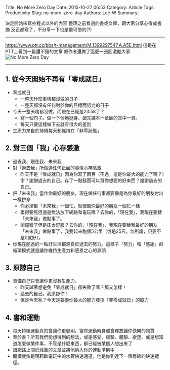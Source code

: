 Title: No More Zero Day
Date: 2015-10-27 06:53
Category: Article
Tags: Productivity
Slug: no-more-zero-day
Authors: Lee-W
Summary: 


決定開始來寫些程式以外的內容
整理之前看過的書或文章，跟大家分享心得或書摘
反正都寫了，不分享一下也是蠻可惜的(?)

<!--more-->

---

https://www.ptt.cc/bbs/t-management/M.1399297547.A.A5E.html
這是在PTT上看到一篇還不錯的文章
原作者還做了這麼一張圖激勵大家
![No More Zero Day](http://i.imgur.com/Eqf9wO1.png)

---
## 1. 從今天開始不再有「零成就日」
- 零成就日
	- 一整天什麼事情都沒做的日子
	- 一整天都沒有任何對於你的目標而努力的日子
- 今天一整天啥都沒做，而現在已經是23:58了？
	- 寫一個句子。做一下伏地挺身。讀完課本一章節的其中一頁。
	- 每天只要這樣做下去就有很大的差別
- 生產力來自於持續每天都維持在「非零狀態」


## 2. 對三個「我」心存感激
- 過去我、現在我、未來我
- 對「過去我」所做過任何正面的事情心存感激
	- 昨天不是「零成就日」因為你寫了兩百（不過，這是你最大的能力了嗎？）字？謝謝過去的自己。存了一點錢而可以買你想要的好東西？謝謝過去的自己。
- 把「未來我」當作你最好的朋友，現在做任何事都要像是為你最好的朋友付出一樣拼命
	- 你必須幫「未來我」一個忙，就像幫你最好的朋友一個忙一樣
	- 累得要死但還是無法放下網路和電玩嗎？去你的，「現在我」，我現在要替「未來我」做點事了。
	- 鬧鐘響了但是床太舒服？去你的，「現在我」，我現在要替我最好的朋友「未來我」做點事了，我要起來跑個5公里（或是25尺，無所謂，只要不是0就好）。
- 你現在能過的一點好生活都源自於過去的努力。這樣子「努力」和「感謝」的循環模式就是讓你維持生產力和感恩之心的源頭

## 3. 原諒自己
- 責備自己只會讓你更沒有生產力。
	- 昨天試著想避免「零成就日」卻失敗了嗎？那又怎樣！
	- 過去的自己。我原諒你！
	- 但是今天呢？今天是要盡你最大的能力發揮「非零成就日」的威力
 
## 4. 書和運動
- 每天持續運動真的會讓你更聰明。當你運動時身體會釋放讓你快樂的物質
- 至於書？所有我們能想得到的想法，或是感受、經驗、體驗、欲望、或是想知道怎麼做某件事，不管是什麼東西，都已經被某個人想出來了
- 讀網路上關於減重的文章並將他納入你的運動準則中
- 閱讀就像是瑪莉歐電玩中的水管快速通道，他是你到達下一個層級的快速捷徑。